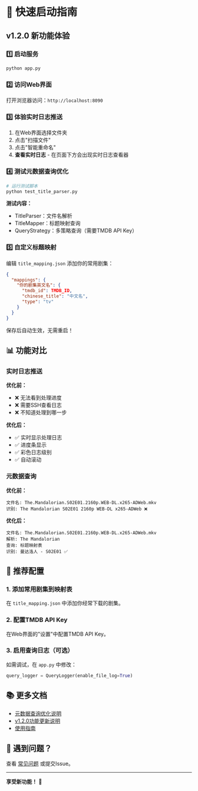 # 🚀 快速启动指南

## v1.2.0 新功能体验

### 1️⃣ 启动服务

```bash
python app.py
```

### 2️⃣ 访问Web界面

打开浏览器访问：`http://localhost:8090`

### 3️⃣ 体验实时日志推送

1. 在Web界面选择文件夹
2. 点击"扫描文件"
3. 点击"智能重命名"
4. **查看实时日志** - 在页面下方会出现实时日志查看器

### 4️⃣ 测试元数据查询优化

```bash
# 运行测试脚本
python test_title_parser.py
```

**测试内容：**
- TitleParser：文件名解析
- TitleMapper：标题映射查询
- QueryStrategy：多策略查询（需要TMDB API Key）

### 5️⃣ 自定义标题映射

编辑 `title_mapping.json` 添加你的常用剧集：

```json
{
  "mappings": {
    "你的剧集英文名": {
      "tmdb_id": TMDB_ID,
      "chinese_title": "中文名",
      "type": "tv"
    }
  }
}
```

保存后自动生效，无需重启！

## 📊 功能对比

### 实时日志推送

**优化前：**
- ❌ 无法看到处理进度
- ❌ 需要SSH查看日志
- ❌ 不知道处理到哪一步

**优化后：**
- ✅ 实时显示处理日志
- ✅ 进度条显示
- ✅ 彩色日志级别
- ✅ 自动滚动

### 元数据查询

**优化前：**
```
文件名: The.Mandalorian.S02E01.2160p.WEB-DL.x265-ADWeb.mkv
识别: The Mandalorian S02E01 2160p WEB-DL x265-ADWeb ❌
```

**优化后：**
```
文件名: The.Mandalorian.S02E01.2160p.WEB-DL.x265-ADWeb.mkv
解析: The Mandalorian
查询: 标题映射表
识别: 曼达洛人 - S02E01 ✅
```

## 🎯 推荐配置

### 1. 添加常用剧集到映射表

在 `title_mapping.json` 中添加你经常下载的剧集。

### 2. 配置TMDB API Key

在Web界面的"设置"中配置TMDB API Key。

### 3. 启用查询日志（可选）

如需调试，在 `app.py` 中修改：
```python
query_logger = QueryLogger(enable_file_log=True)
```

## 📚 更多文档

- [元数据查询优化说明](docs/元数据查询优化说明.md)
- [v1.2.0功能更新说明](docs/v1.2.0功能更新说明.md)
- [使用指南](docs/使用指南.md)

## 🐛 遇到问题？

查看 [常见问题](docs/常见问题.md) 或提交Issue。

---

**享受新功能！** 🎉
